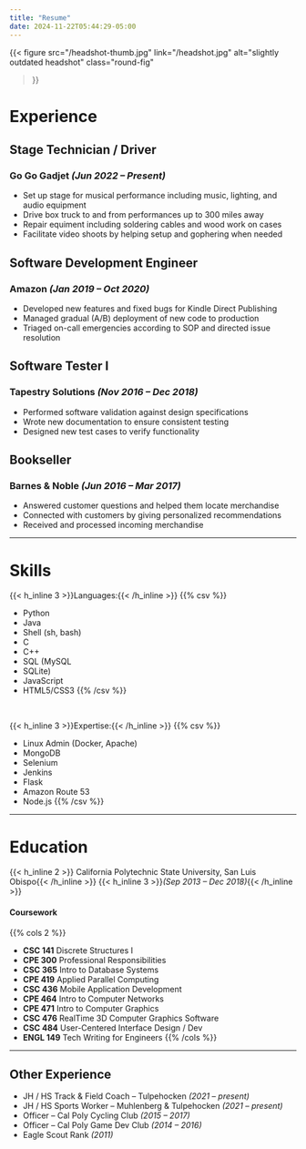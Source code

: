 ```yaml
---
title: "Resume"
date: 2024-11-22T05:44:29-05:00
---
```



{{< figure
    src="/headshot-thumb.jpg"
    link="/headshot.jpg"
    alt="slightly outdated headshot"
    class="round-fig"
>}}

# Experience
## Stage Technician / Driver
### Go Go Gadjet *(Jun 2022 – Present)*
* Set up stage for musical performance including music, lighting, and audio equipment
* Drive box truck to and from performances up to 300 miles away
* Repair equiment including soldering cables and wood work on cases
* Facilitate video shoots by helping setup and gophering when needed

## Software Development Engineer
### Amazon *(Jan 2019 – Oct 2020)*
* Developed new features and fixed bugs for Kindle Direct Publishing
* Managed gradual (A/B) deployment of new code to production
* Triaged on-call emergencies according to SOP and directed issue resolution

## Software Tester I
### Tapestry Solutions *(Nov 2016 – Dec 2018)*
* Performed software validation against design specifications
* Wrote new documentation to ensure consistent testing
* Designed new test cases to verify functionality

## Bookseller
### Barnes & Noble *(Jun 2016 – Mar 2017)*
* Answered customer questions and helped them locate merchandise
* Connected with customers by giving personalized recommendations
* Received and processed incoming merchandise

<hr />

# Skills
{{< h_inline 3 >}}Languages:{{< /h_inline >}}
{{% csv %}}
* Python
* Java
* Shell (sh, bash)
* C
* C++
* SQL (MySQL
* SQLite)
* JavaScript
* HTML5/CSS3
{{% /csv %}}

<br />

{{< h_inline 3 >}}Expertise:{{< /h_inline >}}
{{% csv %}}
* Linux Admin (Docker, Apache)
* MongoDB
* Selenium
* Jenkins
* Flask
* Amazon Route 53
* Node.js
{{% /csv %}}

---

# Education
{{< h_inline 2 >}} California Polytechnic State University, San Luis Obispo{{< /h_inline >}}
{{< h_inline 3 >}}<i>(Sep 2013 – Dec 2018)</i>{{< /h_inline >}}
#### Coursework
{{% cols 2 %}}
* **CSC 141** Discrete Structures I
* **CPE 300** Professional Responsibilities
* **CSC 365** Intro to Database Systems
* **CPE 419** Applied Parallel Computing
* **CSC 436** Mobile Application Development
* **CPE 464** Intro to Computer Networks
* **CPE 471** Intro to Computer Graphics
* **CSC 476** RealTime 3D Computer Graphics Software
* **CSC 484** User-Centered Interface Design / Dev
* **ENGL 149** Tech Writing for Engineers
{{% /cols %}}

---

## Other Experience
* JH / HS Track & Field Coach – Tulpehocken *(2021 – present)*
* JH / HS Sports Worker – Muhlenberg & Tulpehocken *(2021 – present)*
* Officer – Cal Poly Cycling Club *(2015 – 2017)*
* Officer – Cal Poly Game Dev Club *(2014 – 2016)*
* Eagle Scout Rank *(2011)*